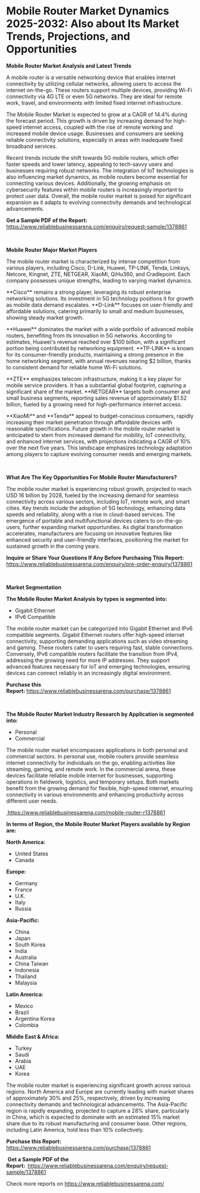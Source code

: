 <p><h1>Mobile Router Market Dynamics 2025-2032: Also about Its Market Trends, Projections, and Opportunities</h1></p><p><strong>Mobile Router Market Analysis and Latest Trends</strong></p>
<p><p>A mobile router is a versatile networking device that enables internet connectivity by utilizing cellular networks, allowing users to access the internet on-the-go. These routers support multiple devices, providing Wi-Fi connectivity via 4G LTE or even 5G networks. They are ideal for remote work, travel, and environments with limited fixed internet infrastructure.</p><p>The Mobile Router Market is expected to grow at a CAGR of 14.4% during the forecast period. This growth is driven by increasing demand for high-speed internet access, coupled with the rise of remote working and increased mobile device usage. Businesses and consumers are seeking reliable connectivity solutions, especially in areas with inadequate fixed broadband services. </p><p>Recent trends include the shift towards 5G mobile routers, which offer faster speeds and lower latency, appealing to tech-savvy users and businesses requiring robust networks. The integration of IoT technologies is also influencing market dynamics, as mobile routers become essential for connecting various devices. Additionally, the growing emphasis on cybersecurity features within mobile routers is increasingly important to protect user data. Overall, the mobile router market is poised for significant expansion as it adapts to evolving connectivity demands and technological advancements.</p></p>
<p><strong>Get a Sample PDF of the Report:&nbsp;</strong> <a href="https://www.reliablebusinessarena.com/enquiry/request-sample/1378861?utm_campaign=1871&utm_medium=2&utm_source=Github&utm_content=ia&utm_term=16022025&utm_id=mobile-router">https://www.reliablebusinessarena.com/enquiry/request-sample/1378861</a></p>
<p>&nbsp;</p>
<p><strong>Mobile Router Major Market Players</strong></p>
<p><p>The mobile router market is characterized by intense competition from various players, including Cisco, D-Link, Huawei, TP-LINK, Tenda, Linksys, Netcore, Kingnet, ZTE, NETGEAR, XiaoMi, QiHu360, and Cradlepoint. Each company possesses unique strengths, leading to varying market dynamics.</p><p>**Cisco** remains a strong player, leveraging its robust enterprise networking solutions. Its investment in 5G technology positions it for growth as mobile data demand escalates. **D-Link** focuses on user-friendly and affordable solutions, catering primarily to small and medium businesses, showing steady market growth.</p><p>**Huawei** dominates the market with a wide portfolio of advanced mobile routers, benefiting from its innovation in 5G networks. According to estimates, Huawei's revenue reached over $100 billion, with a significant portion being contributed by networking equipment. **TP-LINK** is known for its consumer-friendly products, maintaining a strong presence in the home networking segment, with annual revenues nearing $2 billion, thanks to consistent demand for reliable home Wi-Fi solutions.</p><p>**ZTE** emphasizes telecom infrastructure, making it a key player for mobile service providers. It has a substantial global footprint, capturing a significant share of the market. **NETGEAR** targets both consumer and small business segments, reporting sales revenue of approximately $1.52 billion, fueled by a growing need for high-performance internet access.</p><p>**XiaoMi** and **Tenda** appeal to budget-conscious consumers, rapidly increasing their market penetration through affordable devices with reasonable specifications. Future growth in the mobile router market is anticipated to stem from increased demand for mobility, IoT connectivity, and enhanced internet services, with projections indicating a CAGR of 10% over the next five years. This landscape emphasizes technology adaptation among players to capture evolving consumer needs and emerging markets.</p></p>
<p>&nbsp;</p>
<p><strong>What Are The Key Opportunities For Mobile Router Manufacturers?</strong></p>
<p><p>The mobile router market is experiencing robust growth, projected to reach USD 16 billion by 2028, fueled by the increasing demand for seamless connectivity across various sectors, including IoT, remote work, and smart cities. Key trends include the adoption of 5G technology, enhancing data speeds and reliability, along with a rise in cloud-based services. The emergence of portable and multifunctional devices caters to on-the-go users, further expanding market opportunities. As digital transformation accelerates, manufacturers are focusing on innovative features like enhanced security and user-friendly interfaces, positioning the market for sustained growth in the coming years.</p></p>
<p><strong>Inquire or Share Your Questions If Any Before Purchasing This Report:</strong> <a href="https://www.reliablebusinessarena.com/enquiry/pre-order-enquiry/1378861?utm_campaign=1871&utm_medium=2&utm_source=Github&utm_content=ia&utm_term=16022025&utm_id=mobile-router">https://www.reliablebusinessarena.com/enquiry/pre-order-enquiry/1378861</a></p>
<p>&nbsp;</p>
<p><strong>Market Segmentation</strong></p>
<p><strong>The Mobile Router Market Analysis by types is segmented into:</strong></p>
<p><ul><li>Gigabit Ethernet</li><li>IPv6 Compatible</li></ul></p>
<p><p>The mobile router market can be categorized into Gigabit Ethernet and IPv6 compatible segments. Gigabit Ethernet routers offer high-speed internet connectivity, supporting demanding applications such as video streaming and gaming. These routers cater to users requiring fast, stable connections. Conversely, IPv6 compatible routers facilitate the transition from IPv4, addressing the growing need for more IP addresses. They support advanced features necessary for IoT and emerging technologies, ensuring devices can connect reliably in an increasingly digital environment.</p></p>
<p><strong>Purchase this Report:&nbsp;</strong><a href="https://www.reliablebusinessarena.com/purchase/1378861?utm_campaign=1871&utm_medium=2&utm_source=Github&utm_content=ia&utm_term=16022025&utm_id=mobile-router">https://www.reliablebusinessarena.com/purchase/1378861</a></p>
<p>&nbsp;</p>
<p><strong>The Mobile Router Market Industry Research by Application is segmented into:</strong></p>
<p><ul><li>Personal</li><li>Commercial</li></ul></p>
<p><p>The mobile router market encompasses applications in both personal and commercial sectors. In personal use, mobile routers provide seamless internet connectivity for individuals on the go, enabling activities like streaming, gaming, and remote work. In the commercial arena, these devices facilitate reliable mobile internet for businesses, supporting operations in fieldwork, logistics, and temporary setups. Both markets benefit from the growing demand for flexible, high-speed internet, ensuring connectivity in various environments and enhancing productivity across different user needs.</p></p>
<p><a href="https://www.reliablebusinessarena.com/mobile-router-r1378861?utm_campaign=1871&utm_medium=2&utm_source=Github&utm_content=ia&utm_term=16022025&utm_id=mobile-router">&nbsp;https://www.reliablebusinessarena.com/mobile-router-r1378861</a></p>
<p><strong>In terms of Region, the Mobile Router Market Players available by Region are:</strong></p>
<p>
    <p> <strong> North America: </strong>
        <ul>
            <li>United States</li>
            <li>Canada</li>
        </ul>
        </p> 
    <p> <strong> Europe: </strong>
        <ul>
            <li>Germany</li>
            <li>France</li>
            <li>U.K.</li>
            <li>Italy</li>
            <li>Russia</li>
        </ul>
        </p> 
    <p> <strong> Asia-Pacific: </strong>
        <ul>
            <li>China</li>
            <li>Japan</li>
            <li>South Korea</li>
            <li>India</li>
            <li>Australia</li>
            <li>China Taiwan</li>
            <li>Indonesia</li>
            <li>Thailand</li>
            <li>Malaysia</li>
        </ul>
        </p> 
    <p> <strong> Latin America: </strong>
        <ul>
            <li>Mexico</li>
            <li>Brazil</li>
            <li>Argentina Korea</li>
            <li>Colombia</li>
        </ul>
        </p> 
    <p> <strong> Middle East & Africa: </strong>
        <ul>
            <li>Turkey</li>
            <li>Saudi</li>
            <li>Arabia</li>
            <li>UAE</li>
            <li>Korea</li>
        </ul>
    </p>
    </p>
<p><p>The mobile router market is experiencing significant growth across various regions. North America and Europe are currently leading with market shares of approximately 30% and 25%, respectively, driven by increasing connectivity demands and technological advancements. The Asia-Pacific region is rapidly expanding, projected to capture a 28% share, particularly in China, which is expected to dominate with an estimated 15% market share due to its robust manufacturing and consumer base. Other regions, including Latin America, hold less than 10% collectively.</p></p>
<p><strong>Purchase this Report: </strong><a href="https://www.reliablebusinessarena.com/purchase/1378861?utm_campaign=1871&utm_medium=2&utm_source=Github&utm_content=ia&utm_term=16022025&utm_id=mobile-router">https://www.reliablebusinessarena.com/purchase/1378861</a></p>
<p>&nbsp;<strong>Get a Sample PDF of the Report:&nbsp;&nbsp;</strong><a href="https://www.reliablebusinessarena.com/enquiry/request-sample/1378861?utm_campaign=1871&utm_medium=2&utm_source=Github&utm_content=ia&utm_term=16022025&utm_id=mobile-router">https://www.reliablebusinessarena.com/enquiry/request-sample/1378861</a></p>
<p><strong></strong></p>
<p>Check more reports on <a href="https://www.reliablebusinessarena.com/?utm_campaign=1871&utm_medium=2&utm_source=Github&utm_content=ia&utm_term=16022025&utm_id=mobile-router">https://www.reliablebusinessarena.com/</a></p>